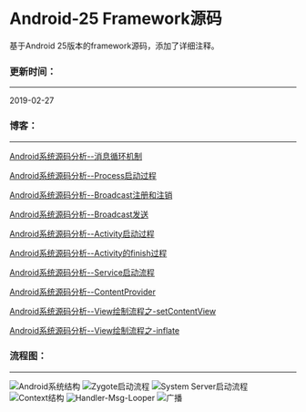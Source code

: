 # Android-25 Framework源码

基于Android 25版本的framework源码，添加了详细注释。

### 更新时间：

---

2019-02-27



###  博客：

----

[Android系统源码分析--消息循环机制](http://codemx.cn/2017/07/13/AndroidOS004-HandleMessageLooper/)

[Android系统源码分析--Process启动过程](http://codemx.cn/2017/09/13/AndroidOS005-Process/)

[Android系统源码分析--Broadcast注册和注销](http://codemx.cn/2017/12/21/AndroidOS006-Broadcast1/)

[Android系统源码分析--Broadcast发送](http://codemx.cn/2017/12/25/AndroidOS007-Broadcast2/)

[Android系统源码分析--Activity启动过程](http://codemx.cn/2018/01/26/AndroidOS008-Activity/)

[Android系统源码分析--Activity的finish过程](http://codemx.cn/2018/03/12/AndroidOS009-Activity/)

[Android系统源码分析--Service启动流程](http://codemx.cn/2018/04/24/AndroidOS010-Service/)

[Android系统源码分析--ContentProvider](http://codemx.cn/2018/07/13/AndroidOS011-ContentProvider/)

[Android系统源码分析--View绘制流程之-setContentView](http://codemx.cn/2018/11/12/AndroidOS012-View-setContentView/)

[Android系统源码分析--View绘制流程之-inflate](http://codemx.cn/2018/11/20/AndroidOS013-View-inflate/)



### 流程图：

----

<img src="/images/AndroidOS.png" width="" height="" alt="Android系统结构"/>
<img src="/images/Zygote.jpg" width="" height="" alt="Zygote启动流程"/>
<img src="/images/SystemServer.jpg" width="" height="" alt="System Server启动流程"/>
<img src="/images/Context.jpg" width="" height="" alt="Context结构"/>
<img src="/images/HandlerMsgLooper.jpg" width="" height="" alt="Handler-Msg-Looper"/>
<img src="/images/registerReceiver.jpg" width="" height="" alt="广播"/>


